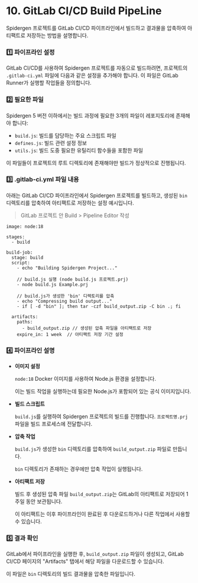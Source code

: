 # 10. GitLab CI/CD Build PipeLine

Spidergen 프로젝트를 GitLab CI/CD 파이프라인에서 빌드하고 결과물을 압축하여 아티팩트로 저장하는 방법을 설명합니다.

### 1️⃣ **파이프라인 설정**

GitLab CI/CD를 사용하여 Spidergen 프로젝트를 자동으로 빌드하려면, 프로젝트의 `.gitlab-ci.yml` 파일에 다음과 같은 설정을 추가해야 합니다. 이 파일은 GitLab Runner가 실행할 작업들을 정의합니다.

### 2️⃣ **필요한 파일**

Spidergen 5 버전 이하에서는 빌드 과정에 필요한 3개의 파일이 레포지토리에 존재해야 합니다:

* `build.js`: 빌드를 담당하는 주요 스크립트 파일
* `defines.js`: 빌드 관련 설정 정보
* `utils.js`: 빌드 도중 필요한 유틸리티 함수들을 포함한 파일

이 파일들이 프로젝트의 루트 디렉토리에 존재해야만 빌드가 정상적으로 진행됩니다.

### 3️⃣ **.gitlab-ci.yml 파일 내용**

아래는 GitLab CI/CD 파이프라인에서 Spidergen 프로젝트를 빌드하고, 생성된 `bin` 디렉토리를 압축하여 아티팩트로 저장하는 설정 예시입니다.

> GitLab 프로젝트 안 Build > Pipeline Editor 작성

```
image: node:18

stages:
  - build

build-job:
  stage: build
  script:
    - echo "Building Spidergen Project..."

    // build.js 실행 (node build.js 프로젝트.prj)
    - node build.js Example.prj
    
    // build.js가 생성한 'bin' 디렉토리를 압축
    - echo "Compressing build output..."
    - if [ -d "bin" ]; then tar -czf build_output.zip -C bin .; fi

  artifacts:
    paths:
      - build_output.zip // 생성된 압축 파일을 아티팩트로 저장
    expire_in: 1 week  // 아티팩트 저장 기간 설정
```

### 4️⃣ **파이프라인 설명**

*   **이미지 설정**

    `node:18` Docker 이미지를 사용하여 Node.js 환경을 설정합니다.

    이는 빌드 작업을 실행하는데 필요한 Node.js가 포함되어 있는 공식 이미지입니다.
*   **빌드 스크립트**

    `build.js`를 실행하여 Spidergen 프로젝트의 빌드를 진행합니다. `프로젝트명.prj` 파일을 빌드 프로세스에 전달합니다.
*   **압축 작업**

    `build.js`가 생성한 `bin` 디렉토리를 압축하여 `build_output.zip` 파일로 만듭니다.

    `bin` 디렉토리가 존재하는 경우에만 압축 작업이 실행됩니다.
*   **아티팩트 저장**

    빌드 후 생성된 압축 파일 `build_output.zip`는 GitLab의 아티팩트로 저장되어 1주일 동안 보관됩니다.

    이 아티팩트는 이후 파이프라인이 완료된 후 다운로드하거나 다른 작업에서 사용할 수 있습니다.

### 5️⃣ **결과 확인**

GitLab에서 파이프라인을 실행한 후, `build_output.zip` 파일이 생성되고, GitLab CI/CD 페이지의 "Artifacts" 탭에서 해당 파일을 다운로드할 수 있습니다.

이 파일은 `bin` 디렉토리의 빌드 결과물을 압축한 파일입니다.
